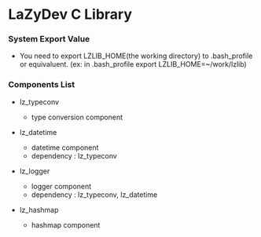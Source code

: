 # LaZyDev C Library

### System Export Value
* You need to export LZLIB_HOME(the working directory) to .bash_profile or equivaluent.
  (ex: in .bash_profile
       export LZLIB_HOME=~/work/lzlib)
### Components List

* lz_typeconv
  - type conversion component

* lz_datetime
  - datetime component
  - dependency : lz_typeconv

* lz_logger
  - logger component
  - dependency : lz_typeconv, lz_datetime

* lz_hashmap
  - hashmap component
